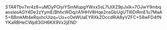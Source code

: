 $START$bv7xr4z8+uMDyPOiyiYSmMupgYWxx5sL7lJIXZ9pJxIk+7OJwY9mbqaosIeoAGY4De2zYymE/BhhcWDq/rA1HHV8Hqe2nsGbUgUTI6DiRmE1u7MaA5+BBmkMt4eRqxhcUlzq+Uo+cOeWUaEYRXkZOccdRiA8yVZFC+58wFD4fNYKaRBHeCWp83GH6KX9Vx2j$END$